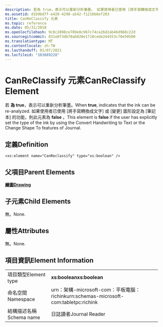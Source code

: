 ```yaml
---
description: 若為 true，表示可以重新分析筆墨。 如果使用者已使用 [將手寫轉換成文字] 或 [變更] 圖形設定為 [筆記本] 的功能，則此元素為 false。
ms.assetid: d1b9bd7f-e420-4290-a542-f1216b6ef203
title: CanReClassify 元素
ms.topic: reference
ms.date: 05/31/2018
ms.openlocfilehash: 9c8c2898ce789e8c967c74ca26d2ab46d968c22d
ms.sourcegitcommit: 831e8f3db78ab820e1710cede244553c70e50500
ms.translationtype: MT
ms.contentlocale: zh-TW
ms.lasthandoff: 01/07/2021
ms.locfileid: "103689228"
---
```

# <a name="canreclassify-element"></a><span data-ttu-id="f5d2d-104">CanReClassify 元素</span><span class="sxs-lookup"><span data-stu-id="f5d2d-104">CanReClassify Element</span></span>

<span data-ttu-id="f5d2d-105">若 **為 true**，表示可以重新分析筆墨。</span><span class="sxs-lookup"><span data-stu-id="f5d2d-105">When **true**, indicates that the ink can be re-analyzed.</span></span> <span data-ttu-id="f5d2d-106">如果使用者已使用 [將手寫轉換成文字] 或 [變更] 圖形設定為 [筆記本] 的功能，則此元素為 **false** 。</span><span class="sxs-lookup"><span data-stu-id="f5d2d-106">This element is **false** if the user has explicitly set the type of the ink by using the Convert Handwriting to Text or the Change Shape To features of Journal.</span></span>

## <a name="definition"></a><span data-ttu-id="f5d2d-107">定義</span><span class="sxs-lookup"><span data-stu-id="f5d2d-107">Definition</span></span>

``` syntax
<xs:element name="CanReclassify" type="xs:boolean" />
```

## <a name="parent-elements"></a><span data-ttu-id="f5d2d-108">父項目</span><span class="sxs-lookup"><span data-stu-id="f5d2d-108">Parent Elements</span></span>

[<span data-ttu-id="f5d2d-109">**繪圖**</span><span class="sxs-lookup"><span data-stu-id="f5d2d-109">**Drawing**</span></span>](drawing-element.md)

## <a name="child-elements"></a><span data-ttu-id="f5d2d-110">子元素</span><span class="sxs-lookup"><span data-stu-id="f5d2d-110">Child Elements</span></span>

<span data-ttu-id="f5d2d-111">無。</span><span class="sxs-lookup"><span data-stu-id="f5d2d-111">None.</span></span>

## <a name="attributes"></a><span data-ttu-id="f5d2d-112">屬性</span><span class="sxs-lookup"><span data-stu-id="f5d2d-112">Attributes</span></span>

<span data-ttu-id="f5d2d-113">無。</span><span class="sxs-lookup"><span data-stu-id="f5d2d-113">None.</span></span>

## <a name="element-information"></a><span data-ttu-id="f5d2d-114">項目資訊</span><span class="sxs-lookup"><span data-stu-id="f5d2d-114">Element Information</span></span>



|              |                                            |
|--------------|--------------------------------------------|
| <span data-ttu-id="f5d2d-115">項目類型</span><span class="sxs-lookup"><span data-stu-id="f5d2d-115">Element type</span></span> | <span data-ttu-id="f5d2d-116">**xs:boolean**</span><span class="sxs-lookup"><span data-stu-id="f5d2d-116">**xs:boolean**</span></span>                             |
| <span data-ttu-id="f5d2d-117">命名空間</span><span class="sxs-lookup"><span data-stu-id="f5d2d-117">Namespace</span></span>    | <span data-ttu-id="f5d2d-118">urn：架構-microsoft-com：平板電腦： richink</span><span class="sxs-lookup"><span data-stu-id="f5d2d-118">urn:schemas-microsoft-com:tabletpc:richink</span></span> |
| <span data-ttu-id="f5d2d-119">結構描述名稱</span><span class="sxs-lookup"><span data-stu-id="f5d2d-119">Schema name</span></span>  | <span data-ttu-id="f5d2d-120">日誌讀者</span><span class="sxs-lookup"><span data-stu-id="f5d2d-120">Journal Reader</span></span>                             |



 

 

 



